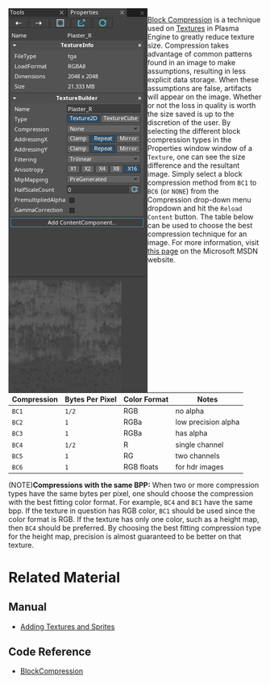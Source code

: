 <img align="left"  src="https://raw.githubusercontent.com/PlasmaEngine/PlasmaDocs/master/media/Compression.gif">

[Block Compression](https://github.com/PlasmaEngine/PlasmaDocs/blob/master/code_reference/enum_reference.markdown#texturecompression) is a technique used on [Textures](https://github.com/PlasmaEngine/PlasmaDocs/blob/master/plasma_editor_documentation/plasmamanual/graphics/adding_assets/adding_textures_and_sprites.markdown) in Plasma Engine to greatly reduce texture size.  Compression takes advantage of common patterns found in an image to make assumptions, resulting in less explicit data storage.  When these assumptions are false, artifacts will appear on the image.  Whether or not the loss in quality is worth the size saved is up to the discretion of the user.  By selecting the different block compression types in the Properties window window of a `Texture`, one can see the size difference and the resultant image.  Simply select a block compression method from `BC1` to `BC6` (or `NONE`) from the Compression drop-down menu dropdown and hit the `Reload Content` button.  The table below can be used to choose the best compression technique for an image.  For more information, visit [this page](https://msdn.microsoft.com/en-us/library/windows/desktop/bb694531(v=vs.85).aspx) on the Microsoft MSDN website.

<div style="page-break-after: always;"></div>

| Compression | Bytes Per Pixel | Color Format | Notes |
| -- | -- | -- | -- |
| `BC1` | `1/2` | RGB | no alpha |
| `BC2` | `1` | RGBa | low precision alpha |
| `BC3` | `1` | RGBa | has alpha |
| `BC4` | `1/2` | R | single channel |
| `BC5` | `1` | RG | two channels |
| `BC6` | `1` | RGB floats | for hdr images |

(NOTE)**Compressions with the same BPP:** When two or more compression types have the same bytes per pixel, one should choose the compression with the best fitting color format.  For example, `BC4` and `BC1` have the same bpp.  If the texture in question has RGB color, `BC1` should be used since the color format is RGB.  If the texture has only one color, such as a height map, then `BC4` should be preferred.  By choosing the best fitting compression type for the height map, precision is almost guaranteed to be better on that texture.

 # Related Material

 ## Manual
- [Adding Textures and Sprites](https://github.com/PlasmaEngine/PlasmaDocs/blob/master/plasma_editor_documentation/plasmamanual/graphics/adding_assets/adding_textures_and_sprites.markdown)

 ## Code Reference
- [BlockCompression](https://github.com/PlasmaEngine/PlasmaDocs/blob/master/code_reference/enum_reference.markdown#texturecompression)
 

 